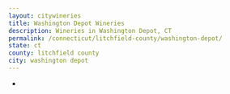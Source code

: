 ```yaml
---
layout: citywineries
title: Washington Depot Wineries
description: Wineries in Washington Depot, CT
permalink: /connecticut/litchfield-county/washington-depot/
state: ct
county: litchfield county
city: washington depot
---
```

-
